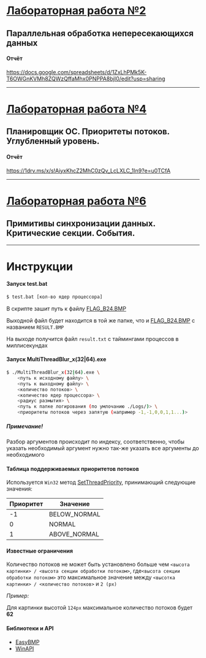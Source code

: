 # [Лабораторная работа №2](https://docs.google.com/document/d/1bKzU4040KnjLZpV7aoj7n_0Ehrx8TJiWsrk2RRjCo3s/edit)

## Параллельная обработка непересекающихся данных

#### Отчёт

https://docs.google.com/spreadsheets/d/1ZxLhPMk5K-T6OWGnKVMh8ZQWzQffaMhx0PNPPA8bjI0/edit?usp=sharing

------

# [Лабораторная работа №4](https://docs.google.com/document/d/1kCOQdaPe1Ulq0fYE9KniMat1-Wv8IB47ZowNGwIzwMk/edit)

## Планировщик ОС. Приоритеты потоков. Углубленный уровень.

#### Отчёт

https://1drv.ms/x/s!AiyxKhcZ2MhC0zQv_LcLXLC_1In9?e=u0TCfA

------

# [Лабораторная работа №6](https://docs.google.com/document/d/1vYGR3kaCmzW6saQIamrkiq_POzukts2Nn6H8iy0sDmA/edit)

## Примитивы синхронизации данных. Критические секции. События.

------

# Инструкции

#### Запуск test.bat

```bash
$ test.bat [кол-во ядер процессора]
```

В скрипте зашит путь к файлу [FLAG_B24.BMP](Binaries/Images/FLAG_B24.BMP)

Выходной файл будет находится в той же папке, что и [FLAG_B24.BMP](Binaries/Images/FLAG_B24.BMP) с названием `RESULT.BMP`

На выходе получится файл `result.txt` с таймингами процессов в миллисекундах

#### Запуск MultiThreadBlur_x(32|64).exe

```bash
$ ./MultiThreadBlur_x(32|64).exe \
	<путь к исходному файлу> \
    <путь к выходному файлу> \
    <количество потоков> \
    <количество ядер процессора> \
    <радиус размытия> \
    <путь к папке логирования (по умлочанию ./Logs/)> \
    <приоритеты потоков через запятую (например -1,-1,0,0,1,1...)>
```

##### Примечание!

Разбор аргументов происходит по индексу, соответственно, чтобы указать необходимый аргумент нужно так-же указать все аргументы до необходимого

#### Таблица поддерживаемых приоритетов потоков

Используется `Win32` метод [SetThreadPriority](https://docs.microsoft.com/en-us/windows/win32/api/processthreadsapi/nf-processthreadsapi-setthreadpriority), принимающий следующие значения:

| Приоритет | Значение     |
| --------- | ------------ |
| -1        | BELOW_NORMAL |
| 0         | NORMAL       |
| 1         | ABOVE_NORMAL |

#### Известные ограничения

Количество потоков не может быть установлено больше чем `<высота картинки> / <высота секции обработки потоком>`, где`<высота секции обработки потоком>` это максимальное значение между `<высотка картинки> / <количество потоков>` и `2 (px)` 

*Пример:*

Для картинки высотой `124px` максимальное количество потоков будет **62**

#### Библиотеки и API

- [EasyBMP](http://easybmp.sourceforge.net/)
- [WinAPI](https://docs.microsoft.com/en-us/windows/win32/)
